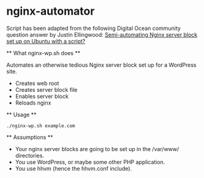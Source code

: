 nginx-automator
===============

Script has been adapted from the following Digital Ocean community question answer by Justin Ellingwood: [Semi-automating Nginx server block set up on Ubuntu with a script?](https://www.digitalocean.com/community/questions/semi-automating-nginx-server-block-set-up-on-ubuntu-with-a-script)

** What nginx-wp.sh does **

Automates an otherwise tedious Nginx server block set up for a WordPress site.

- Creates web root
- Creates server block file
- Enables server block
- Reloads nginx

** Usage **

`./nginx-wp.sh example.com`

** Assumptions **

- Your nginx server blocks are going to be set up in the /var/www/ directories.
- You use WordPress, or maybe some other PHP application.
- You use hhvm (hence the hhvm.conf include).